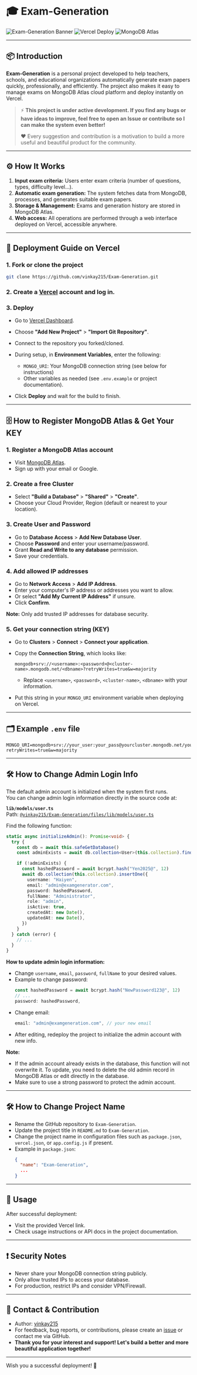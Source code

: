 # 🎓 Exam-Generation

![Exam-Generation Banner](https://img.shields.io/badge/Exam%20Auto%20Generator-v0-blue?style=for-the-badge)
![Vercel Deploy](https://img.shields.io/badge/Deploy-Vercel-000?logo=vercel&style=for-the-badge)
![MongoDB Atlas](https://img.shields.io/badge/Database-MongoDB%20Atlas-47A248?logo=mongodb&style=for-the-badge)

---

## 📦 Introduction

**Exam-Generation** is a personal project developed to help teachers, schools, and educational organizations automatically generate exam papers quickly, professionally, and efficiently. The project also makes it easy to manage exams on MongoDB Atlas cloud platform and deploy instantly on Vercel.

> ⚡️ **This project is under active development. If you find any bugs or have ideas to improve, feel free to open an Issue or contribute so I can make the system even better!**
>
> ❤️ Every suggestion and contribution is a motivation to build a more useful and beautiful product for the community.

---

## ⚙️ How It Works

1. **Input exam criteria:** Users enter exam criteria (number of questions, types, difficulty level...).
2. **Automatic exam generation:** The system fetches data from MongoDB, processes, and generates suitable exam papers.
3. **Storage & Management:** Exams and generation history are stored in MongoDB Atlas.
4. **Web access:** All operations are performed through a web interface deployed on Vercel, accessible anywhere.

---

## 🚀 Deployment Guide on Vercel

### 1. Fork or clone the project

```bash
git clone https://github.com/vinkay215/Exam-Generation.git
```

### 2. Create a [Vercel](https://vercel.com/signup) account and log in.

### 3. Deploy

- Go to [Vercel Dashboard](https://vercel.com/dashboard).
- Choose **"Add New Project"** > **"Import Git Repository"**.
- Connect to the repository you forked/cloned.
- During setup, in **Environment Variables**, enter the following:
  - `MONGO_URI`: Your MongoDB connection string (see below for instructions)
  - Other variables as needed (see `.env.example` or project documentation).

- Click **Deploy** and wait for the build to finish.

---

## 🗄️ How to Register MongoDB Atlas & Get Your KEY

### 1. Register a MongoDB Atlas account

- Visit [MongoDB Atlas](https://www.mongodb.com/cloud/atlas/register).
- Sign up with your email or Google.

### 2. Create a free Cluster

- Select **"Build a Database"** > **"Shared"** > **"Create"**.
- Choose your Cloud Provider, Region (default or nearest to your location).

### 3. Create User and Password

- Go to **Database Access** > **Add New Database User**.
- Choose **Password** and enter your username/password.
- Grant **Read and Write to any database** permission.
- Save your credentials.

### 4. Add allowed IP addresses

- Go to **Network Access** > **Add IP Address**.
- Enter your computer's IP address or addresses you want to allow.
- Or select **"Add My Current IP Address"** if unsure.
- Click **Confirm**.

**Note:** Only add trusted IP addresses for database security.

### 5. Get your connection string (KEY)

- Go to **Clusters** > **Connect** > **Connect your application**.
- Copy the **Connection String**, which looks like:

  ```
  mongodb+srv://<username>:<password>@<cluster-name>.mongodb.net/<dbname>?retryWrites=true&w=majority
  ```

  - Replace `<username>`, `<password>`, `<cluster-name>`, `<dbname>` with your information.

- Put this string in your `MONGO_URI` environment variable when deploying on Vercel.

---

## 🗂️ Example `.env` file

```env
MONGO_URI=mongodb+srv://your_user:your_pass@yourcluster.mongodb.net/yourdb?retryWrites=true&w=majority
```

---

## 🛠️ How to Change Admin Login Info

The default admin account is initialized when the system first runs.  
You can change admin login information directly in the source code at:

**`lib/models/user.ts`**  
Path: [`@vinkay215/Exam-Generation/files/lib/models/user.ts`](https://github.com/vinkay215/Exam-Generation/blob/main/lib/models/user.ts)

Find the following function:

```typescript
static async initializeAdmin(): Promise<void> {
  try {
    const db = await this.safeGetDatabase()
    const adminExists = await db.collection<User>(this.collection).findOne({ username: "Haiyen" })

    if (!adminExists) {
      const hashedPassword = await bcrypt.hash("Yen2025@", 12)
      await db.collection(this.collection).insertOne({
        username: "Haiyen",
        email: "admin@examgenerator.com",
        password: hashedPassword,
        fullName: "Administrator",
        role: "admin",
        isActive: true,
        createdAt: new Date(),
        updatedAt: new Date(),
      })
    }
  } catch (error) {
    // ...
  }
}
```

**How to update admin login information:**

- Change `username`, `email`, `password`, `fullName` to your desired values.
- Example to change password:
  ```typescript
  const hashedPassword = await bcrypt.hash("NewPassword123@", 12)
  // ...
  password: hashedPassword,
  ```
- Change email:
  ```typescript
  email: "admin@examgeneration.com", // your new email
  ```
- After editing, redeploy the project to initialize the admin account with new info.

**Note:**  
- If the admin account already exists in the database, this function will not overwrite it. To update, you need to delete the old admin record in MongoDB Atlas or edit directly in the database.
- Make sure to use a strong password to protect the admin account.

---

## 🛠️ How to Change Project Name

- Rename the GitHub repository to `Exam-Generation`.
- Update the project title in `README.md` to `Exam-Generation`.
- Change the project name in configuration files such as `package.json`, `vercel.json`, or `app.config.js` if present.
- Example in `package.json`:
  ```json
  {
    "name": "Exam-Generation",
    ...
  }
  ```

---

## 📖 Usage

After successful deployment:
- Visit the provided Vercel link.
- Check usage instructions or API docs in the project documentation.

---

## ❗️ Security Notes

- Never share your MongoDB connection string publicly.
- Only allow trusted IPs to access your database.
- For production, restrict IPs and consider VPN/Firewall.

---

## 📝 Contact & Contribution

- Author: [vinkay215](https://github.com/vinkay215)
- For feedback, bug reports, or contributions, please create an [issue](https://github.com/vinkay215/Exam-Generation/issues) or contact me via GitHub.
- **Thank you for your interest and support! Let's build a better and more beautiful application together!**

---

Wish you a successful deployment! 🚀

